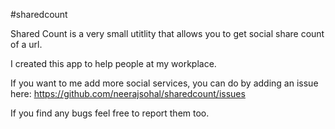 #sharedcount

Shared Count is a very small utitlity that allows you to get social share count of a url.

I created this app to help people at my workplace.

If you want to me add more social services, you can do by adding an issue here: https://github.com/neerajsohal/sharedcount/issues

If you find any bugs feel free to report them too.
